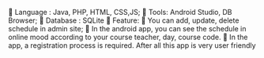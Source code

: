 	Language : Java, PHP, HTML, CSS,JS; 
	Tools: Android Studio, DB Browser; 
	Database : SQLite 
	Feature:
	You can add, update, delete schedule in admin site;
	In the android app, you can see the schedule in online mood according to your course teacher, day, course code. 
	In the app, a registration process is required. After all this app is very user friendly
